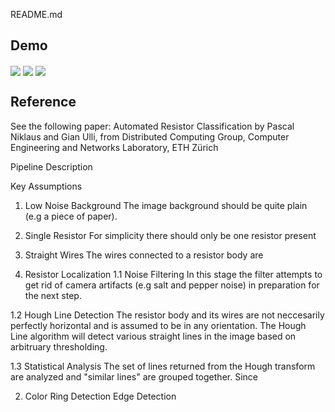 README.md


## Demo
<a href="https://github.com/h397wang/ResistanceId/tree/master/demo/demo0.png"><img src="https://github.com/h397wang/ResistanceId/tree/master/demo/demo0.png" align="center" ></a>
<a href="https://github.com/h397wang/ResistanceId/tree/master/demo/demo1.png"><img src="https://github.com/h397wang/ResistanceId/tree/master/demo/demo1.png" align="center" ></a>
<a href="https://github.com/h397wang/ResistanceId/tree/master/demo/demo2.png"><img src="https://github.com/h397wang/ResistanceId/tree/master/demo/demo2.png" align="center" ></a> 


## Reference
See the following paper:
Automated Resistor Classification by
Pascal Niklaus and Gian Ulli, from
Distributed Computing Group, Computer Engineering and Networks Laboratory, ETH Zürich

Pipeline Description

Key Assumptions
1. Low Noise Background
The image background should be quite plain (e.g a piece of paper).
2. Single Resistor
For simplicity there should only be one resistor present
3. Straight Wires
The wires connected to a resistor body are 

1. Resistor Localization
1.1 Noise Filtering
In this stage the filter attempts to get rid of camera artifacts (e.g salt and pepper noise) in preparation for the next step.

1.2 Hough Line Detection
The resistor body and its wires are not neccesarily perfectly horizontal and is assumed to be in any orientation. The Hough Line algorithm will detect various straight lines in the image based on arbitruary thresholding.

1.3 Statistical Analysis
The set of lines returned from the Hough transform are analyzed and "similar lines" are grouped together. Since

2. Color Ring Detection
Edge Detection

